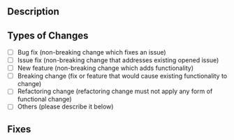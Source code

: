 # <!-- Name of PR -->

<!--- Provide a general summary of your changes in the name of the PR -->

## Description

<!--- Describe your changes in detail -->

## Types of Changes

<!-- What types of changes does your code introduce? Put an `x` in all the boxes that apply: -->

- [ ] Bug fix (non-breaking change which fixes an issue)
- [ ] Issue fix (non-breaking change that addresses existing opened issue)
- [ ] New feature (non-breaking change which adds functionality)
- [ ] Breaking change (fix or feature that would cause existing functionality to change)
- [ ] Refactoring change (refactoring change must not apply any form of functional change)
- [ ] Others (please describe it below)

<!-- Describe the type of change below this comment if applicable -->

## Fixes

<!-- If there's an issue fix involved in this PR, please link the related issues using `fixes #number`
fixes #5
fixes #11
fixes #15
N/A if not applicable.
-->
